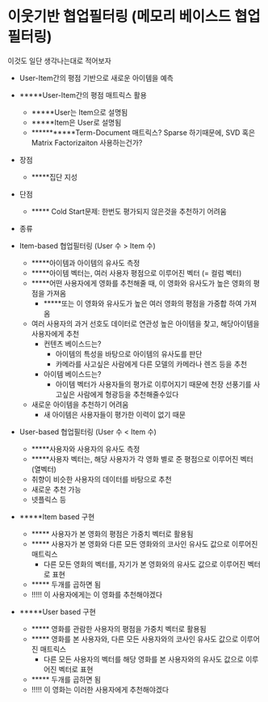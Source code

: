 # 이웃기반 협업필터링 (메모리 베이스드 협업필터링)

이것도 일단 생각나는대로 적어보자

- User-Item간의 평점 기반으로 새로운 아이템을 예측
- *****User-Item간의 평점 매트릭스 활용
    - *****User는 Item으로 설명됨
    - *****Item은 User로 설명됨
    - ***********Term-Document 매트릭스? Sparse 하기때문에, SVD 혹은 Matrix Factorizaiton 사용하는건가?
- 장점
    - *****집단 지성
- 단점
    - ***** Cold Start문제: 한번도 평가되지 않은것을 추천하기 어려움
- 종류
- Item-based 협업필터링 (User 수 > Item 수)
    - *****아이템과 아이템의 유사도 측정
    - *****아이템 벡터는, 여러 사용자 평점으로 이루어진 벡터 (= 컬럼 벡터)
    - *****어떤 사용자에게 영화를 추천해줄 때, 이 영화와 유사도가 높은 영화의 평점을 가져옴
        - *****또는 이 영화와 유사도가 높은 여러 영화의 평점을 가중합 하여 가져옴
    - 여러 사용자의 과거 선호도 데이터로 연관성 높은 아이템을 찾고, 해당아이템을 사용자에게 추천
        - 컨텐츠 베이스드는?
            - 아이템의 특성을 바탕으로 아이템의 유사도를 판단
            - 카메라를 사고싶은 사람에게 다른 모델의 카메라나 렌즈 등을 추천
        - 아이템 베이스드는? 
            - 아이템 벡터가 사용자들의 평가로 이루어지기 때문에 천장 선풍기를 사고싶은 사람에게 형광등을 추천해줄수있다
    - 새로운 아이템을 추천하기 어려움
        - 새 아이템은 사용자들이 평가한 이력이 없기 때문
- User-based 협업필터링 (User 수 < Item 수)
    - *****사용자와 사용자의 유사도 측정
    - *****사용자 벡터는, 해당 사용자가 각 영화 별로 준 평점으로 이루어진 벡터 (열벡터)
    - 취향이 비슷한 사용자의 데이터를 바탕으로 추천
    - 새로운 추천 가능
    - 넷플릭스 등



- *****Item based 구현
    - ***** 사용자가 본 영화의 평점은 가중치 벡터로 활용됨
    - ***** 사용자가 본 영화와 다른 모든 영화와의 코사인 유사도 값으로 이루어진 매트릭스
        - 다른 모든 영화의 벡터를, 자기가 본 영화와의 유사도 값으로 이루어진 벡터로 표현
    - ***** 두개를 곱하면 됨
    - !!!!! 이 사용자에게는 이 영화를 추천해야겠다

- *****User based 구현
    - ***** 영화를 관람한 사용자의 평점을 가중치 벡터로 활용됨
    - ***** 영화를 본 사용자와, 다른 모든 사용자와의 코사인 유사도 값으로 이루어진 매트릭스
        - 다른 모든 사용자의 벡터를 해당 영화를 본 사용자와의 유사도 값으로 이루어진 벡터로 표현
    - ***** 두개를 곱하면 됨
    - !!!!! 이 영화는 이러한 사용자에게 추천해야겠다